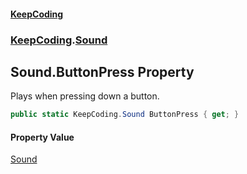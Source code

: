 #### [KeepCoding](index.md 'index')
### [KeepCoding](KeepCoding.md 'KeepCoding').[Sound](Sound.md 'KeepCoding.Sound')
## Sound.ButtonPress Property
Plays when pressing down a button.  
```csharp
public static KeepCoding.Sound ButtonPress { get; }
```
#### Property Value
[Sound](Sound.md 'KeepCoding.Sound')
